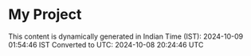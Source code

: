 # My Project

This content is dynamically generated in Indian Time (IST): 2024-10-09 01:54:46 IST
Converted to UTC: 2024-10-08 20:24:46 UTC
